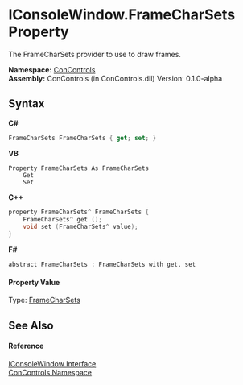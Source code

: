 # IConsoleWindow.FrameCharSets Property 
 

The FrameCharSets provider to use to draw frames.

**Namespace:**&nbsp;<a href="a4c6913a-7590-84ec-79ea-d303d13ccc28">ConControls</a><br />**Assembly:**&nbsp;ConControls (in ConControls.dll) Version: 0.1.0-alpha

## Syntax

**C#**<br />
``` C#
FrameCharSets FrameCharSets { get; set; }
```

**VB**<br />
``` VB
Property FrameCharSets As FrameCharSets
	Get
	Set
```

**C++**<br />
``` C++
property FrameCharSets^ FrameCharSets {
	FrameCharSets^ get ();
	void set (FrameCharSets^ value);
}
```

**F#**<br />
``` F#
abstract FrameCharSets : FrameCharSets with get, set

```


#### Property Value
Type: <a href="b9ee190d-0be3-bb22-7e4f-1a27c52c83af">FrameCharSets</a>

## See Also


#### Reference
<a href="0b7e293f-5cea-bd62-4e33-f904658aa560">IConsoleWindow Interface</a><br /><a href="a4c6913a-7590-84ec-79ea-d303d13ccc28">ConControls Namespace</a><br />